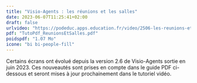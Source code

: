 ```yaml
---
title: "Visio-Agents : les réunions et les salles"
date: 2023-06-07T11:25:41+02:00
draft: false
urlvideo: "https://podeduc.apps.education.fr/video/2506-les-reunions-et-les-salles/"
pdf: "TutoPdf_ReunionsEtSalles.pdf"
poidspdf: "1.07 Mo"
icone: "bi bi-people-fill"
---
```

Certains écrans ont évolué depuis la version 2.6 de Visio-Agents sortie en juin 2023. Ces nouveautés sont prises en compte dans le guide PDF ci-dessous et seront mises à jour prochainement dans le tutoriel vidéo.